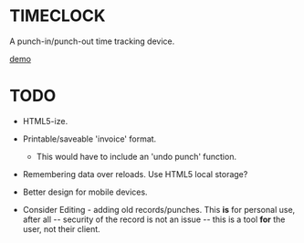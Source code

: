 TIMECLOCK
=========

A punch-in/punch-out time tracking device.

[demo](http://www.borkabrak.org/timeclock)

TODO
============

* HTML5-ize.

* Printable/saveable 'invoice' format.
    
    - This would have to include an 'undo punch' function.

* Remembering data over reloads.  Use HTML5 local storage?

* Better design for mobile devices.


* Consider Editing - adding old records/punches.  This **is** for personal
  use, after all -- security of the record is not an issue -- this is a tool
  **for** the user, not their client.
